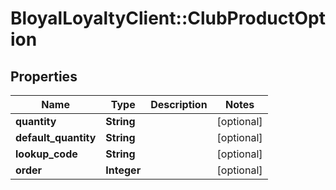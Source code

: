 # BloyalLoyaltyClient::ClubProductOption

## Properties
Name | Type | Description | Notes
------------ | ------------- | ------------- | -------------
**quantity** | **String** |  | [optional] 
**default_quantity** | **String** |  | [optional] 
**lookup_code** | **String** |  | [optional] 
**order** | **Integer** |  | [optional] 

